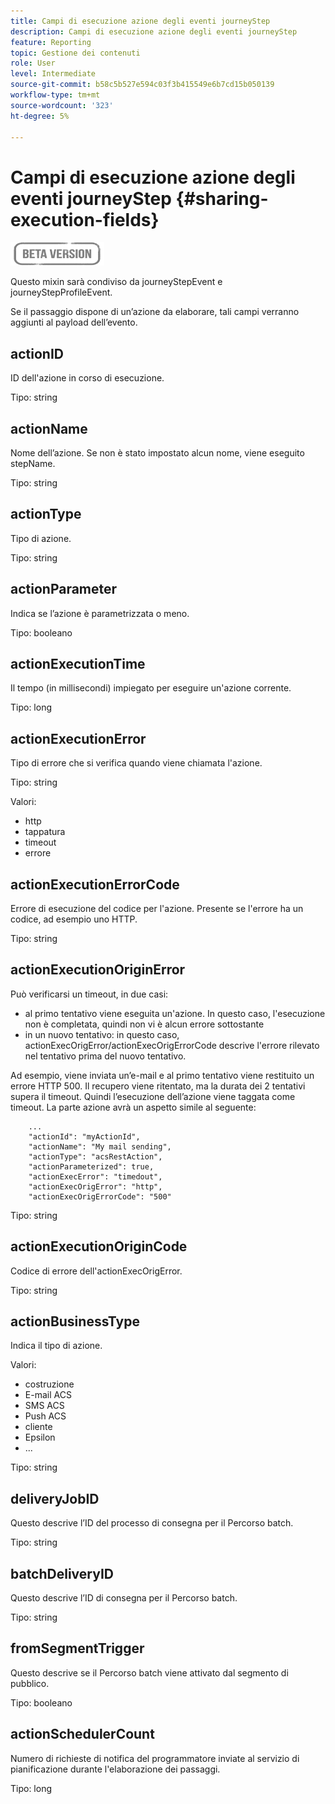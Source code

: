 ```yaml
---
title: Campi di esecuzione azione degli eventi journeyStep
description: Campi di esecuzione azione degli eventi journeyStep
feature: Reporting
topic: Gestione dei contenuti
role: User
level: Intermediate
source-git-commit: b58c5b527e594c03f3b415549e6b7cd15b050139
workflow-type: tm+mt
source-wordcount: '323'
ht-degree: 5%

---
```


# Campi di esecuzione azione degli eventi journeyStep {#sharing-execution-fields}

![](../assets/do-not-localize/badge.png)

Questo mixin sarà condiviso da journeyStepEvent e journeyStepProfileEvent.

Se il passaggio dispone di un’azione da elaborare, tali campi verranno aggiunti al payload dell’evento.

## actionID

ID dell&#39;azione in corso di esecuzione.

Tipo: string

## actionName

Nome dell’azione. Se non è stato impostato alcun nome, viene eseguito stepName.

Tipo: string

## actionType

Tipo di azione.

Tipo: string

## actionParameter

Indica se l’azione è parametrizzata o meno.

Tipo: booleano

## actionExecutionTime

Il tempo (in millisecondi) impiegato per eseguire un&#39;azione corrente.

Tipo: long

## actionExecutionError

Tipo di errore che si verifica quando viene chiamata l&#39;azione.

Tipo: string

Valori:
* http
* tappatura
* timeout
* errore

## actionExecutionErrorCode

Errore di esecuzione del codice per l&#39;azione. Presente se l&#39;errore ha un codice, ad esempio uno HTTP.

Tipo: string

## actionExecutionOriginError

Può verificarsi un timeout, in due casi:

* al primo tentativo viene eseguita un&#39;azione. In questo caso, l&#39;esecuzione non è completata, quindi non vi è alcun errore sottostante
* in un nuovo tentativo: in questo caso, actionExecOrigError/actionExecOrigErrorCode descrive l&#39;errore rilevato nel tentativo prima del nuovo tentativo.

Ad esempio, viene inviata un’e-mail e al primo tentativo viene restituito un errore HTTP 500. Il recupero viene ritentato, ma la durata dei 2 tentativi supera il timeout. Quindi l’esecuzione dell’azione viene taggata come timeout. La parte azione avrà un aspetto simile al seguente:

```
    ...
    "actionId": "myActionId",
    "actionName": "My mail sending",
    "actionType": "acsRestAction",
    "actionParameterized": true,
    "actionExecError": "timedout",
    "actionExecOrigError": "http",
    "actionExecOrigErrorCode": "500"
```

Tipo: string

## actionExecutionOriginCode

Codice di errore dell&#39;actionExecOrigError.

Tipo: string

## actionBusinessType

Indica il tipo di azione.

Valori:

* costruzione
* E-mail ACS
* SMS ACS
* Push ACS
* cliente
* Epsilon
* ...

Tipo: string

## deliveryJobID

Questo descrive l’ID del processo di consegna per il Percorso batch.

Tipo: string

## batchDeliveryID

Questo descrive l’ID di consegna per il Percorso batch.

Tipo: string

## fromSegmentTrigger

Questo descrive se il Percorso batch viene attivato dal segmento di pubblico.

Tipo: booleano

## actionSchedulerCount

Numero di richieste di notifica del programmatore inviate al servizio di pianificazione durante l&#39;elaborazione dei passaggi.

Tipo: long
